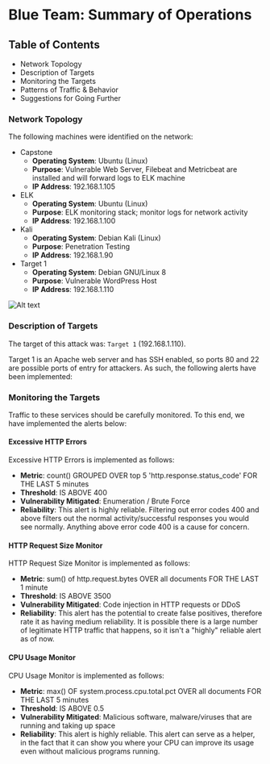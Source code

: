 # Blue Team: Summary of Operations

## Table of Contents
- Network Topology
- Description of Targets
- Monitoring the Targets
- Patterns of Traffic & Behavior
- Suggestions for Going Further

### Network Topology

The following machines were identified on the network:
- Capstone
  - **Operating System**: Ubuntu (Linux)
  - **Purpose**: Vulnerable Web Server, Filebeat and Metricbeat are installed and will forward logs to ELK machine
  - **IP Address**: 192.168.1.105
- ELK
  - **Operating System**: Ubuntu (Linux)
  - **Purpose**: ELK monitoring stack; monitor logs for network activity
  - **IP Address**: 192.168.1.100
- Kali
  - **Operating System**: Debian Kali (Linux)
  - **Purpose**: Penetration Testing
  - **IP Address**: 192.168.1.90
- Target 1
  - **Operating System**: Debian GNU/Linux 8
  - **Purpose**: Vulnerable WordPress Host
  - **IP Address**: 192.168.1.110

![Alt text](/Images/DefensiveReport_Alerts_2.png "Netowrk Diagram")

### Description of Targets

The target of this attack was: `Target 1` (192.168.1.110).

Target 1 is an Apache web server and has SSH enabled, so ports 80 and 22 are possible ports of entry for attackers. As such, the following alerts have been implemented:

### Monitoring the Targets

Traffic to these services should be carefully monitored. To this end, we have implemented the alerts below:

#### Excessive HTTP Errors

Excessive HTTP Errors is implemented as follows:
  - **Metric**: count() GROUPED OVER top 5 'http.response.status_code' FOR THE LAST 5 minutes
  - **Threshold**: IS ABOVE 400
  - **Vulnerability Mitigated**: Enumeration / Brute Force
  - **Reliability**: This alert is highly reliable. Filtering out error codes 400 and above filters out the normal activity/successful responses you would see normally. Anything above error code 400 is a cause for concern.

#### HTTP Request Size Monitor
HTTP Request Size Monitor is implemented as follows:
  - **Metric**: sum() of http.request.bytes OVER all documents FOR THE LAST 1 minute
  - **Threshold**: IS ABOVE 3500
  - **Vulnerability Mitigated**: Code injection in HTTP requests or DDoS
  - **Reliability**: This alert has the potential to create false positives, therefore rate it as having medium reliability. It is possible there is a large number of legitimate HTTP traffic that happens, so it isn't a "highly" reliable alert as of now.

#### CPU Usage Monitor
CPU Usage Monitor is implemented as follows:
  - **Metric**: max() OF system.process.cpu.total.pct OVER all documents FOR THE LAST 5 minutes
  - **Threshold**: IS ABOVE 0.5
  - **Vulnerability Mitigated**: Malicious software, malware/viruses that are running and taking up space
  - **Reliability**: This alert is highly reliable. This alert can serve as a helper, in the fact that it can show you where your CPU can improve its usage even without malicious programs running.
